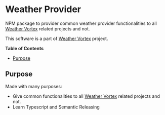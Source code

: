 # Weather Provider

NPM package to provider common weather provider functionalities to all [Weather Vortex](https://github.com/Weather-Vortex) related projects and not.

This software is a part of [Weather Vortex](https://github.com/Weather-Vortex) project.

**Table of Contents**

- [Purpose](#purpose)

## Purpose

Made with many purposes:
* Give common functionalities to all [Weather Vortex](https://github.com/Weather-Vortex) related projects and not.
* Learn Typescript and Semantic Releasing
